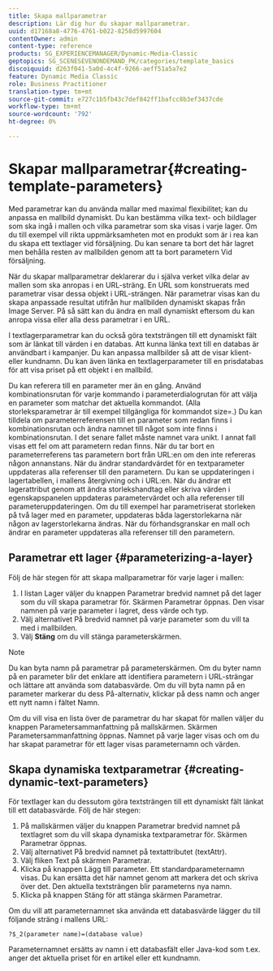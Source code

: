 ```yaml
---
title: Skapa mallparametrar
description: Lär dig hur du skapar mallparametrar.
uuid: d17168a8-4776-4761-b022-8258d5997604
contentOwner: admin
content-type: reference
products: SG_EXPERIENCEMANAGER/Dynamic-Media-Classic
geptopics: SG_SCENESEVENONDEMAND_PK/categories/template_basics
discoiquuid: d263f041-5a0d-4c4f-9266-aeff51a5a7e2
feature: Dynamic Media Classic
role: Business Practitioner
translation-type: tm+mt
source-git-commit: e727c1b5fb43c7def842ff1bafcc8b3ef3437cde
workflow-type: tm+mt
source-wordcount: '792'
ht-degree: 0%

---
```



# Skapar mallparametrar{#creating-template-parameters}

Med parametrar kan du använda mallar med maximal flexibilitet; kan du anpassa en mallbild dynamiskt. Du kan bestämma vilka text- och bildlager som ska ingå i mallen och vilka parametrar som ska visas i varje lager. Om du till exempel vill rikta uppmärksamheten mot en produkt som är i rea kan du skapa ett textlager vid försäljning. Du kan senare ta bort det här lagret men behålla resten av mallbilden genom att ta bort parametern Vid försäljning.

När du skapar mallparametrar deklarerar du i själva verket vilka delar av mallen som ska anropas i en URL-sträng. En URL som konstruerats med parametrar visar dessa objekt i URL-strängen. När parametrar visas kan du skapa anpassade resultat utifrån hur mallbilden dynamiskt skapas från Image Server. På så sätt kan du ändra en mall dynamiskt eftersom du kan anropa vissa eller alla dess parametrar i en URL.

I textlagerparametrar kan du också göra textsträngen till ett dynamiskt fält som är länkat till värden i en databas. Att kunna länka text till en databas är användbart i kampanjer. Du kan anpassa mallbilder så att de visar klient- eller kundnamn. Du kan även länka en textlagerparameter till en prisdatabas för att visa priset på ett objekt i en mallbild.

Du kan referera till en parameter mer än en gång. Använd kombinationsrutan för varje kommando i parameterdialogrutan för att välja en parameter som matchar det aktuella kommandot. (Alla storleksparametrar är till exempel tillgängliga för kommandot size=.) Du kan tilldela om parameterreferensen till en parameter som redan finns i kombinationsrutan och ändra namnet till något som inte finns i kombinationsrutan. I det senare fallet måste namnet vara unikt. I annat fall visas ett fel om att parametern redan finns. När du tar bort en parameterreferens tas parametern bort från URL:en om den inte refereras någon annanstans. När du ändrar standardvärdet för en textparameter uppdateras alla referenser till den parametern. Du kan se uppdateringen i lagertabellen, i mallens återgivning och i URL:en. När du ändrar ett lagerattribut genom att ändra storlekshandtag eller skriva värden i egenskapspanelen uppdateras parametervärdet och alla referenser till parameteruppdateringen. Om du till exempel har parametriserat storleken på två lager med en parameter, uppdateras båda lagerstorlekarna när någon av lagerstorlekarna ändras. När du förhandsgranskar en mall och ändrar en parameter uppdateras alla referenser till den parametern.

## Parametrar ett lager {#parameterizing-a-layer}

Följ de här stegen för att skapa mallparametrar för varje lager i mallen:

1. I listan Lager väljer du knappen Parametrar bredvid namnet på det lager som du vill skapa parametrar för. Skärmen Parametrar öppnas. Den visar namnen på varje parameter i lagret, dess värde och typ.
1. Välj alternativet På bredvid namnet på varje parameter som du vill ta med i mallbilden.
1. Välj **Stäng** om du vill stänga parameterskärmen.

>[!NOTE]
>
>Du kan byta namn på parametrar på parameterskärmen. Om du byter namn på en parameter blir det enklare att identifiera parametern i URL-strängar och lättare att använda som databasvärde. Om du vill byta namn på en parameter markerar du dess På-alternativ, klickar på dess namn och anger ett nytt namn i fältet Namn.

Om du vill visa en lista över de parametrar du har skapat för mallen väljer du knappen Parametersammanfattning på mallskärmen. Skärmen Parametersammanfattning öppnas. Namnet på varje lager visas och om du har skapat parametrar för ett lager visas parameternamn och värden.

## Skapa dynamiska textparametrar {#creating-dynamic-text-parameters}

För textlager kan du dessutom göra textsträngen till ett dynamiskt fält länkat till ett databasvärde. Följ de här stegen:

1. På mallskärmen väljer du knappen Parametrar bredvid namnet på textlagret som du vill skapa dynamiska textparametrar för. Skärmen Parametrar öppnas.
1. Välj alternativet På bredvid namnet på textattributet (textAttr).
1. Välj fliken Text på skärmen Parametrar.
1. Klicka på knappen Lägg till parameter. Ett standardparameternamn visas. Du kan ersätta det här namnet genom att markera det och skriva över det. Den aktuella textsträngen blir parameterns nya namn.
1. Klicka på knappen Stäng för att stänga skärmen Parametrar.

Om du vill att parameternamnet ska använda ett databasvärde lägger du till följande sträng i mallens URL:

```as3
?$_2(parameter name)=(database value)
```

Parameternamnet ersätts av namn i ett databasfält eller Java-kod som t.ex. anger det aktuella priset för en artikel eller ett kundnamn.
